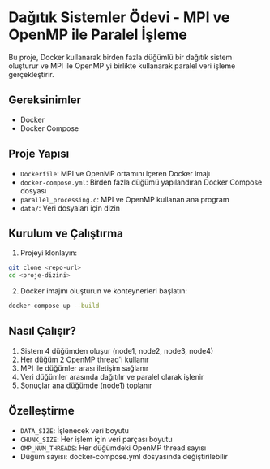 # Dağıtık Sistemler Ödevi - MPI ve OpenMP ile Paralel İşleme

Bu proje, Docker kullanarak birden fazla düğümlü bir dağıtık sistem oluşturur ve MPI ile OpenMP'yi birlikte kullanarak paralel veri işleme gerçekleştirir.

## Gereksinimler

- Docker
- Docker Compose

## Proje Yapısı

- `Dockerfile`: MPI ve OpenMP ortamını içeren Docker imajı
- `docker-compose.yml`: Birden fazla düğümü yapılandıran Docker Compose dosyası
- `parallel_processing.c`: MPI ve OpenMP kullanan ana program
- `data/`: Veri dosyaları için dizin

## Kurulum ve Çalıştırma

1. Projeyi klonlayın:
```bash
git clone <repo-url>
cd <proje-dizini>
```

2. Docker imajını oluşturun ve konteynerleri başlatın:
```bash
docker-compose up --build
```

## Nasıl Çalışır?

1. Sistem 4 düğümden oluşur (node1, node2, node3, node4)
2. Her düğüm 2 OpenMP thread'i kullanır
3. MPI ile düğümler arası iletişim sağlanır
4. Veri düğümler arasında dağıtılır ve paralel olarak işlenir
5. Sonuçlar ana düğümde (node1) toplanır

## Özelleştirme

- `DATA_SIZE`: İşlenecek veri boyutu
- `CHUNK_SIZE`: Her işlem için veri parçası boyutu
- `OMP_NUM_THREADS`: Her düğümdeki OpenMP thread sayısı
- Düğüm sayısı: docker-compose.yml dosyasında değiştirilebilir 